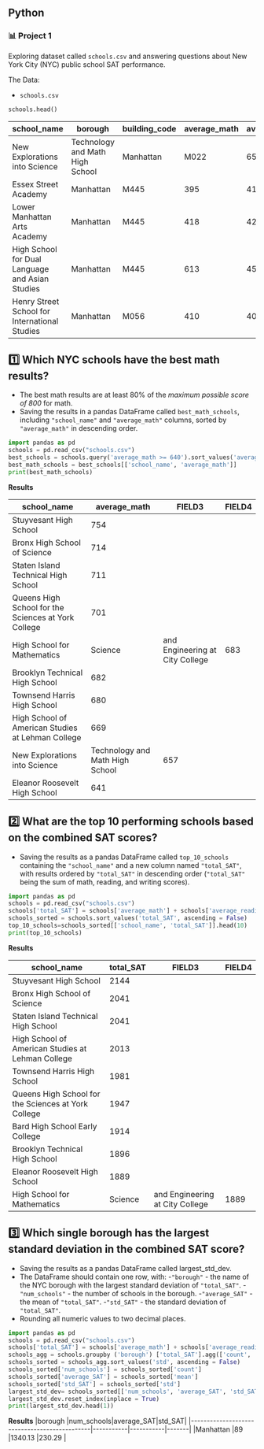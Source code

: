 ## Python
### :bar_chart: Project 1

Exploring dataset called `schools.csv` and answering questions about New York City (NYC) public school SAT performance.

The Data:

- `schools.csv`


````python
schools.head()
````

|school_name                                   |borough|building_code|average_math|average_reading|average_writing|percent_tested|FIELD8|
|----------------------------------------------|-------|-------------|------------|---------------|---------------|--------------|------|
|New Explorations into Science                 | Technology and Math High School|Manhattan    |M022        |657            |601            |601           |      |
|Essex Street Academy                          |Manhattan|M445         |395         |411            |387            |78.9          |      |
|Lower Manhattan Arts Academy                  |Manhattan|M445         |418         |428            |415            |65.1          |      |
|High School for Dual Language and Asian Studies|Manhattan|M445         |613         |453            |463            |95.9          |      |
|Henry Street School for International Studies |Manhattan|M056         |410         |406            |381            |59.7          |      |


## :one: Which NYC schools have the best math results?
- The best math results are at least 80% of the *maximum possible score of 800* for math.
- Saving the results in a pandas DataFrame called `best_math_schools`, including `"school_name"` and `"average_math"` columns, sorted by `"average_math"` in descending order.


````python
import pandas as pd
schools = pd.read_csv("schools.csv")
best_schools = schools.query('average_math >= 640').sort_values('average_math', ascending= False)
best_math_schools = best_schools[['school_name', 'average_math']]
print(best_math_schools)
````
**Results**

|school_name                                   |average_math|FIELD3|FIELD4|
|----------------------------------------------|------------|------|------|
|Stuyvesant High School                        |754         |      |      |
|Bronx High School of Science                  |714         |      |      |
|Staten Island Technical High School           |711         |      |      |
|Queens High School for the Sciences at York College|701         |      |      |
|High School for Mathematics                   | Science    | and Engineering at City College|683   |
|Brooklyn Technical High School                |682         |      |      |
|Townsend Harris High School                   |680         |      |      |
|High School of American Studies at Lehman College|669         |      |      |
|New Explorations into Science                 | Technology and Math High School|657   |      |
|Eleanor Roosevelt High School                 |641         |      |      |


## :two: What are the top 10 performing schools based on the combined SAT scores?
- Saving the results as a pandas DataFrame called `top_10_schools` containing the `"school_name"` and a new column named `"total_SAT"`, with results ordered by `"total_SAT"` in descending order (`"total_SAT"` being the sum of math, reading, and writing scores).

````python
import pandas as pd
schools = pd.read_csv("schools.csv")
schools['total_SAT'] = schools['average_math'] + schools['average_reading'] + schools['average_writing']
schools_sorted = schools.sort_values('total_SAT', ascending = False)
top_10_schools=schools_sorted[['school_name', 'total_SAT']].head(10)
print(top_10_schools)
````
**Results**

|school_name                                   |total_SAT|FIELD3|FIELD4|
|----------------------------------------------|---------|------|------|
|Stuyvesant High School                        |2144     |      |      |
|Bronx High School of Science                  |2041     |      |      |
|Staten Island Technical High School           |2041     |      |      |
|High School of American Studies at Lehman College|2013     |      |      |
|Townsend Harris High School                   |1981     |      |      |
|Queens High School for the Sciences at York College|1947     |      |      |
|Bard High School Early College                |1914     |      |      |
|Brooklyn Technical High School                |1896     |      |      |
|Eleanor Roosevelt High School                 |1889     |      |      |
|High School for Mathematics                   | Science | and Engineering at City College|1889  |


## :three: Which single borough has the largest standard deviation in the combined SAT score?
- Saving the results as a pandas DataFrame called largest_std_dev.
- The DataFrame should contain one row, with:
-`"borough"` - the name of the NYC borough with the largest standard deviation of `"total_SAT"`.
-`"num_schools"` - the number of schools in the borough.
-`"average_SAT"` - the mean of `"total_SAT"`.
-`"std_SAT"` - the standard deviation of `"total_SAT"`.
 - Rounding all numeric values to two decimal places.


````python
import pandas as pd
schools = pd.read_csv("schools.csv")
schools['total_SAT'] = schools['average_math'] + schools['average_reading'] + schools['average_writing']
schools_agg = schools.groupby ('borough') ['total_SAT'].agg(['count', 'mean', 'std']).round(2)
schools_sorted = schools_agg.sort_values('std', ascending = False)
schools_sorted['num_schools'] = schools_sorted['count']
schools_sorted['average_SAT'] = schools_sorted['mean']
schools_sorted['std_SAT'] = schools_sorted['std']
largest_std_dev= schools_sorted[['num_schools', 'average_SAT', 'std_SAT']]
largest_std_dev.reset_index(inplace = True)
print(largest_std_dev.head(1))
````
**Results**
|borough                                       |num_schools|average_SAT|std_SAT|
|----------------------------------------------|-----------|-----------|-------|
|Manhattan                                     |89         |1340.13    |230.29 |
